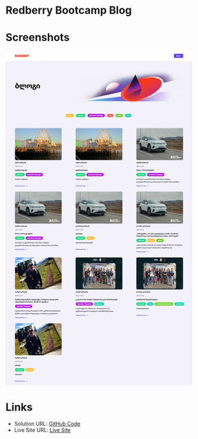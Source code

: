 # Redberry Bootcamp Blog

# Screenshots

  <img src="./src/assets/screen.png" alt="Screen Image">

# Links

- Solution URL: [GitHub Code](https://github.com/TTsintsadze/Redberry-Bootcamp-Blog)
- Live Site URL: [Live Site](https://redberry-bootcamp-blog.vercel.app/)


